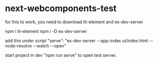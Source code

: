 # next-webcomponents-test

for this to work, you need to download lit-element and es-dev-server

npm i lit-element 
npm i -D es-dev-server

add this under script
"serve": "es-dev-server --app-index ui/index.html --node-resolve --watch --open"

start project in dev 
"npm run serve" to open test server.
